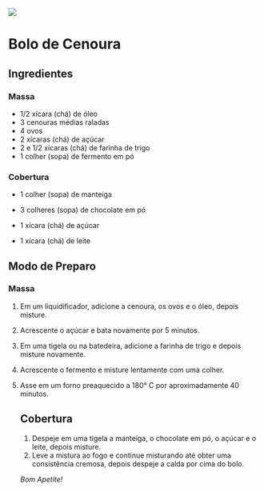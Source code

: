 ![](C:\Users\Nathy\Desktop\download.jpg)



# 							Bolo de Cenoura 



## Ingredientes

###      **Massa**

- 1/2 xícara (chá) de óleo
- 3 cenouras médias raladas
- 4 ovos
- 2 xícaras (chá) de açúcar
- 2 e 1/2 xícaras (chá) de farinha de trigo
- 1 colher (sopa) de fermento em pó

###      Cobertura

- 1 colher (sopa) de manteiga

- 3 colheres (sopa) de chocolate em pó

- 1 xícara (chá) de açúcar

- 1 xícara (chá) de leite

  

## Modo de Preparo

###      Massa

1. Em um liquidificador, adicione a cenoura, os ovos e o óleo, depois misture.

2. Acrescente o açúcar e bata novamente por 5 minutos.

3. Em uma tigela ou na batedeira, adicione a farinha de trigo e depois misture novamente.

4. Acrescente o fermento e misture lentamente com uma colher.

5. Asse em um forno preaquecido a 180° C por aproximadamente 40 minutos.

   

   ## Cobertura

   1. Despeje em uma tigela a manteiga, o chocolate em pó, o açúcar e o leite, depois misture.
   2. Leve a mistura ao fogo e continue misturando até obter uma consistência cremosa, depois despeje a calda por cima do bolo.

   

   *Bom Apetite!*

   